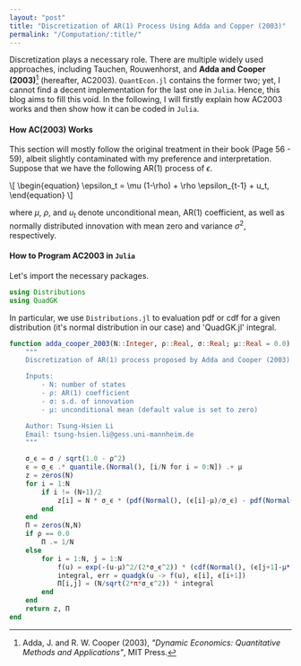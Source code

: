 ```yaml
---
layout: "post"
title: "Discretization of AR(1) Process Using Adda and Copper (2003)"
permalink: "/Computation/:title/"
---
```



Discretization plays a necessary role.
There are multiple widely used approaches, including Tauchen, Rouwenhorst, and **Adda and Cooper (2003)**[^1] (hereafter, AC2003).
`QuantEcon.jl` contains the former two; yet, I cannot find a decent implementation for the last one in `Julia`.
Hence, this blog aims to fill this void.
In the following, I will firstly explain how AC2003 works and then show how it can be coded in `Julia`.

#### How AC(2003) Works

This section will mostly follow the original treatment in their book (Page 56 - 59), albeit slightly contaminated with my preference and interpretation.
Suppose that we have the following AR(1) process of $\epsilon$.

\\[ \begin{equation} \epsilon_t = \mu (1-\rho) + \rho \epsilon_{t-1} + u_t, \end{equation} \\]

where $\mu$, $\rho$, and $u_t$ denote unconditional mean, AR(1) coefficient, as well as normally distributed innovation with mean zero and variance $\sigma^2$, respectively.

#### How to Program AC2003 in `Julia`

Let's import the necessary packages.

```julia
using Distributions
using QuadGK
```




In particular, we use `Distributions.jl` to evaluation pdf or cdf for a given distribution (it's normal distribution in our case) and 'QuadGK.jl' integral.

```julia
function adda_cooper_2003(N::Integer, ρ::Real, σ::Real; μ::Real = 0.0)
    """
    Discretization of AR(1) process proposed by Adda and Cooper (2003)

    Inputs:
        - N: number of states
        - ρ: AR(1) coefficient
        - σ: s.d. of innovation
        - μ: unconditional mean (default value is set to zero)

    Author: Tsung-Hsien Li
    Email: tsung-hsien.li@gess.uni-mannheim.de
    """

    σ_ϵ = σ / sqrt(1.0 - ρ^2)
    ϵ = σ_ϵ .* quantile.(Normal(), [i/N for i = 0:N]) .+ μ
    z = zeros(N)
    for i = 1:N
        if i != (N+1)/2
            z[i] = N * σ_ϵ * (pdf(Normal(), (ϵ[i]-μ)/σ_ϵ) - pdf(Normal(), (ϵ[i+1]-μ)/σ_ϵ)) + μ
        end
    end
    Π = zeros(N,N)
    if ρ == 0.0
        Π .= 1/N
    else
        for i = 1:N, j = 1:N
            f(u) = exp(-(u-μ)^2/(2*σ_ϵ^2)) * (cdf(Normal(), (ϵ[j+1]-μ*(1.0-ρ)-ρ*u)/σ) - cdf(Normal(), (ϵ[j]-μ*(1.0-ρ)-ρ*u)/σ))
            integral, err = quadgk(u -> f(u), ϵ[i], ϵ[i+1])
            Π[i,j] = (N/sqrt(2*π*σ_ϵ^2)) * integral
        end
    end
    return z, Π
end
```




[^1]: Adda, J. and R. W. Cooper (2003), *"Dynamic Economics: Quantitative Methods and Applications"*, MIT Press.
